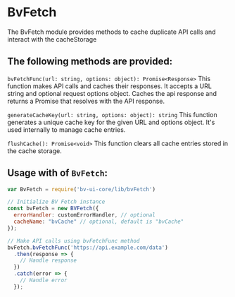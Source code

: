 # BvFetch

The BvFetch module provides methods to cache duplicate API calls and interact with the cacheStorage


## The following methods are provided:

`bvFetchFunc(url: string, options: object): Promise<Response>`
This function makes API calls and caches their responses. It accepts a URL string and optional request options object. Caches the api response and returns a Promise that resolves with the API response.

`generateCacheKey(url: string, options: object): string`
This function generates a unique cache key for the given URL and options object. It's used internally to manage cache entries.

`flushCache(): Promise<void>`
This function clears all cache entries stored in the cache storage.


## Usage with of `BvFetch`:

```js
var BvFetch = require('bv-ui-core/lib/bvFetch')

// Initialize BV Fetch instance
const bvFetch = new BVFetch({
  errorHandler: customErrorHandler, // optional
  cacheName: "bvCache" // optional, default is "bvCache"
});

// Make API calls using bvFetchFunc method
bvFetch.bvFetchFunc('https://api.example.com/data')
  .then(response => {
    // Handle response
  })
  .catch(error => {
    // Handle error
  });
  ```